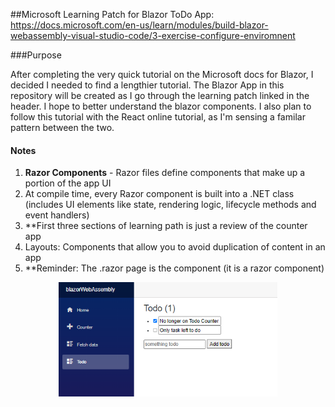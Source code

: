 ##Microsoft Learning Patch for Blazor ToDo App: https://docs.microsoft.com/en-us/learn/modules/build-blazor-webassembly-visual-studio-code/3-exercise-configure-enviromnent

###Purpose
<p>
    After completing the very quick tutorial on the Microsoft docs for Blazor, I decided I needed to find a lengthier tutorial. The Blazor App in this repository will be created as I go through the learning patch linked in the header. I hope to better understand the blazor components. I also plan to follow this tutorial with the React online tutorial, as I'm sensing a familar pattern between the two. 
</p>

<div>
    <h4>Notes</h4>
    <ol>
        <li><b>Razor Components</b> - Razor files define components that make up a portion of the app UI</li>
        <li>At compile time, every Razor component is built into a .NET class (includes UI elements like state, rendering logic, lifecycle methods and event handlers)</li>
        <li>**First three sections of learning path is just a review of the counter app</li>
        <li>Layouts: Components that allow you to avoid duplication of content in an app</li>
        <li>**Reminder: The .razor page is the component (it is a razor component)</li>
        </ol>
</div>

<p align="center">
  <img src="BlazorTodo.png" width="350" title="hover text">
</p>